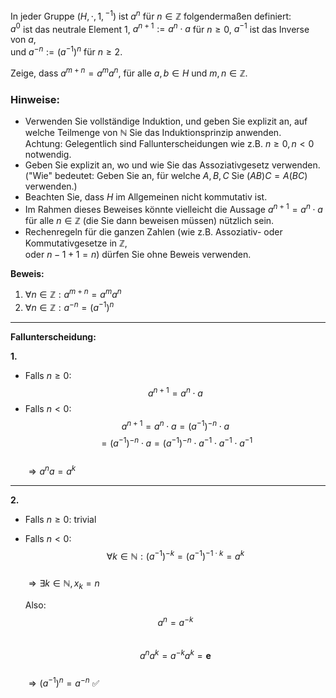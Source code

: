 In jeder Gruppe $(H, \cdot, 1, {}^{-1})$ ist $a^n$ für $n \in \mathbb{Z}$ folgendermaßen definiert:  
$a^0$ ist das neutrale Element $1$, $a^{n+1} := a^n \cdot a$ für $n \geq 0$, $a^{-1}$ ist das Inverse von $a$,  
und $a^{-n} := (a^{-1})^n$ für $n \geq 2$.  

Zeige, dass $a^{m+n} = a^m a^n$, für alle $a, b \in H$ und $m, n \in \mathbb{Z}$.  

### Hinweise:  
- Verwenden Sie vollständige Induktion, und geben Sie explizit an, auf welche Teilmenge von $\mathbb{N}$ Sie das Induktionsprinzip anwenden.  
  Achtung: Gelegentlich sind Fallunterscheidungen wie z.B. $n \geq 0, n < 0$ notwendig.  
- Geben Sie explizit an, wo und wie Sie das Assoziativgesetz verwenden.  
  ("Wie" bedeutet: Geben Sie an, für welche $A, B, C$ Sie $(AB)C = A(BC)$ verwenden.)  
- Beachten Sie, dass $H$ im Allgemeinen nicht kommutativ ist.  
- Im Rahmen dieses Beweises könnte vielleicht die Aussage $a^{n+1} = a^n \cdot a$ für alle $n \in \mathbb{Z}$ (die Sie dann beweisen müssen) nützlich sein.  
- Rechenregeln für die ganzen Zahlen (wie z.B. Assoziativ- oder Kommutativgesetze in $\mathbb{Z}$,  
  oder $n - 1 + 1 = n$) dürfen Sie ohne Beweis verwenden.


**Beweis:**  
1) $\forall n \in \mathbb{Z}: a^{m+n} = a^m a^n$  
2) $\forall n \in \mathbb{Z}: a^{-n} = (a^{-1})^n$

---

**Fallunterscheidung:**  

**1.**  
- Falls $n \geq 0$:  
  $$ a^{n+1} = a^n \cdot a $$
- Falls $n < 0$:  
  $$ a^{n+1} = a^n \cdot a = (a^{-1})^{-n} \cdot a $$
  $$ = (a^{-1})^{-n} \cdot a = (a^{-1})^{-n} \cdot a^{-1} \cdot a^{-1} \cdot a^{-1} $$  
  $\Rightarrow a^n a = a^k$

---

**2.**  
- Falls $n \geq 0$: trivial  
- Falls $n < 0$:  
  $$ \forall k \in \mathbb{N}: (a^{-1})^{-k} = (a^{-1})^{-1 \cdot k} = a^k $$  
  $\Rightarrow \exists k \in \mathbb{N}, x_k = n$  

  Also:  
  $$ a^n = a^{-k} $$  
  $$ a^n a^k = a^{-k} a^k = \mathbf{e} $$  
  $\Rightarrow (a^{-1})^n = a^{-n}$ ✅
